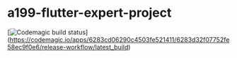 # a199-flutter-expert-project

[![Codemagic build status](https://api.codemagic.io/apps/6283cd06290c4503fe521411/6283d32f07752fe58ec9f0e6/release-workflow/status_badge.svg)]
(https://codemagic.io/apps/6283cd06290c4503fe521411/6283d32f07752fe58ec9f0e6/release-workflow/latest_build)


  
  
